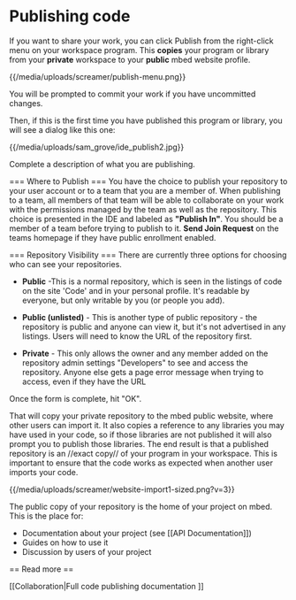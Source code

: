 # Publishing code

If you want to share your work, you can click Publish from the right-click menu on your workspace program. This **copies** your program or library from your **private** workspace to your **public** mbed website profile.

{{/media/uploads/screamer/publish-menu.png}} 

You will be prompted to commit your work if you have uncommitted changes. 

Then, if this is the first time you have published this program or library, you will see a dialog like this one:

{{/media/uploads/sam_grove/ide_publish2.jpg}} 

Complete a description of what you are publishing.

=== Where to Publish ===
You have the choice to publish your repository to your user account or to a team that you are a member of. When publishing to a team, all members of that team will be able to collaborate on your work with the permissions managed by the team as well as the repository. This choice is presented in the IDE and labeled as **"Publish In"**. You should be a member of a team before trying to publish to it. **Send Join Request** on the teams homepage if they have public enrollment enabled.

=== Repository Visibility ===
There are currently three options for choosing who can see your repositories.

 * **Public** -This is a normal repository, which is seen in the listings of code on the site 'Code' and in your personal profile. It's readable by everyone, but only writable by you (or people you add).

 * **Public (unlisted)** - This is another type of public repository - the repository is public and anyone can view it, but it's not advertised in any listings. Users will need to know the URL of the repository first. 

* **Private** - This only allows the owner and any member added on the repository admin settings "Developers" to see and access the repository. Anyone else gets a page error message when trying to access, even if they have the URL


Once the form is complete, hit "OK".

That will copy your private repository to the mbed public website, where other users can import it. It also copies a reference to any libraries you may have used in your code, so if those libraries are not published it will also prompt you to publish those libraries. The end result is that a published repository is an //exact copy// of your program in your workspace. This is important to ensure that the code works as expected when another user imports your code.

{{/media/uploads/screamer/website-import1-sized.png?v=3}} 

The public copy of your repository is the home of your project on mbed. This is the place for:

* Documentation about your project (see [[API Documentation]])
* Guides on how to use it
* Discussion by users of your project

== Read more ==

[[Collaboration|Full code publishing documentation ]]
